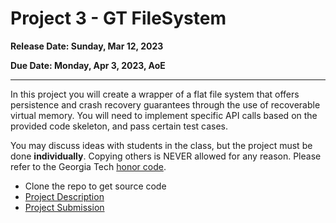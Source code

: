 # Project 3 - GT FileSystem

**Release Date: Sunday, Mar 12, 2023**

**Due Date: Monday, Apr 3, 2023, AoE**

---

In this project you will create a wrapper of a flat file system that offers persistence and
crash recovery guarantees through the use of recoverable virtual memory.
You will need to implement specific API calls based on the provided code skeleton, and pass certain test cases.

You may discuss ideas with students in the class, but the project must be done **individually**.
Copying others is NEVER allowed for any reason.
Please refer to the Georgia Tech [honor code](http://www.honor.gatech.edu/).

* Clone the repo to get source code
* [Project Description](./doc/project_3_description.md)
* [Project Submission](./doc/project_3_submission.md)
